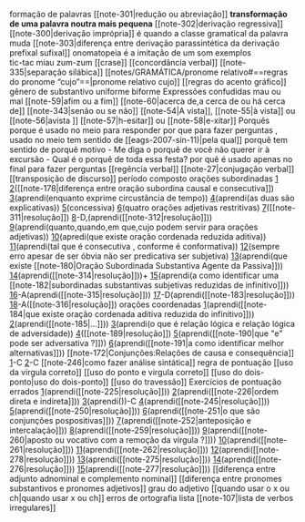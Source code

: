 
formação de palavras
	[[note-301|redução ou abreviação]]
		 **transformação de uma palavra noutra mais pequena**
	[[note-302|derivação regressiva]] 
	[[note-300|derivação imprópria]] 
		é quando a classe gramatical da palavra muda
	[[note-303|diferença entre derivação parassintética da derivação prefixal sufixal]]
	onomatopeia
		é a imitação de um som
		exemplos	
			tic-tac
			miau
			zum-zum
[[crase]]
[[concordância verbal]]
[[note-335|separação silábica]] 
[[notes/GRAMÁTICA/pronome relativo#==regras do pronome “cujo”==|pronome relativo cujo]]
[[regras do acento gráfico]]
gênero de substantivo 
	uniforme 
	biforme 
Expressões confudidas
	mau ou mal
	[[note-59|afim ou a fim]]
	[[note-60|acerca de,a cerca de ou há cerca de]]
	[[note-343|senão ou se não]]
	[[note-54|A vista]], [[note-55|à vista]] ou [[note-56|avista ]]
	[[note-57|h-esitar]] ou [[note-58|e-xitar]]
Porquês
	porque
		é usado no meio para responder
	por que
		 para fazer perguntas , usado no meio tem sentido de [[eags-2007-sin-11)|pela qual]]
	porquê 
		tem sentido de porquê motivo
		- Me diga o porquê de você não querer ir à excursão
		- Qual é o porquê de toda essa festa?
	por quê
		é usado apenas no final para fazer perguntas
[[regência verbal]] 
[[note-27|conjugação verbal]]
[[transposição de discurso]]
período composto
orações subordinadas
	[1](https://www.qconcursos.com/questoes-militares/questoes/5a688c99-16)
	[2](https://www.qconcursos.com/questoes-militares/questoes/5a5b4c12-16)([[note-178|diferença entre oração subordina causal e consecutiva]])
	[3](https://www.qconcursos.com/questoes-militares/questoes/085edc34-e4)(aprendi(enquanto exprime circustância de tempo))
	[4](https://www.qconcursos.com/questoes-militares/questoes/a69a6f20-6b)(aprendi(as duas são explicativas))
	[5](https://www.qconcursos.com/questoes-militares/questoes/a67861f3-6b)(concessiva)
	[6](https://www.qconcursos.com/questoes-militares/questoes/b1056e89-01)(quatro orações adjetivas restritivas)
	[7](https://www.qconcursos.com/questoes-militares/questoes/b0e0fa6d-01)([[note-311|resolução]])
	[8](https://www.qconcursos.com/questoes-militares/questoes/453799f1-49)-D,(aprendi([[note-312|resolução]]))
	[9](https://www.qconcursos.com/questoes-militares/questoes/0927a6c0-ed)(aprendi(quanto,quando,em que,cujo podem servir para orações adjetivas))
	[10](https://www.qconcursos.com/questoes-militares/questoes/0927a6c0-ed)(apredi(que existe oração cordenada reduzida aditiva))
	[11](https://www.qconcursos.com/questoes-militares/questoes/090b8ee4-ed)(aprendi(tal que é consecutiva , conforme é conformativa))
	[12](https://www.qconcursos.com/questoes-militares/questoes/08c42757-ed)(sempre erro apesar de ser óbvia não ser predicativa ser subjetiva)
	[13](https://www.qconcursos.com/questoes-militares/questoes/d60cadc3-4b)(aprendi(que existe [[note-180|Oração Subordinada Substantiva Agente da Passiva]]))
	[14](https://www.qconcursos.com/questoes-militares/questoes/74239dac-0d)(aprendi([[note-314|resolução]]))+
	[15](https://www.qconcursos.com/questoes-militares/questoes/74193e9f-0d)(aprendi(a como identificar uma [[note-182|subordinadas substantivas subjetivas reduzidas de infinitivo]]))
	[16](https://www.qconcursos.com/questoes-militares/questoes/669f5b84-86)-A(aprendi([[note-315|resolução]]))
	[17](https://www.qconcursos.com/questoes-militares/questoes/66878ff8-86)-D(aprendi([[note-183|resolução]]))
	[18](https://www.qconcursos.com/questoes-militares/questoes/8bd3824e-6b)-A([[note-316|resolução]])
orações coordenadas
	[1](https://www.qconcursos.com/questoes-militares/questoes/0924a4cf-ed)(aprendi([[note-184|que existe oração cordenada aditiva reduzida do infinitivo]]))
	[2](https://www.qconcursos.com/questoes-militares/questoes/7409d956-0d)(aprendi([[note-185|...]]))
	[3](https://www.qconcursos.com/questoes-militares/questoes/c6bcfb5b-59)(aprendi(o que é relação lógica e relação lógica de adversidade))
	[4](https://www.qconcursos.com/questoes-militares/questoes/74f99118-55)([[note-189|resolução]])
	[5](https://www.qconcursos.com/questoes-militares/questoes/588b6542-47)(aprendi([[note-190|que "e" pode ser adversativa ?]]))
	[6](https://www.qconcursos.com/questoes-militares/questoes/09c35f53-f5)(aprendi([[note-191|a como identificar melhor alternativas]]))
[[note-172|Conjunções:Relações de causa e consequência]]
	[1](https://www.qconcursos.com/questoes-militares/questoes/c6b94bdd-59)-C
	[2](https://www.qconcursos.com/questoes-militares/questoes/95270389-53)-C
[[note-246|como fazer análise sintática]]
regra de pontuação
	[[uso da virgula correto]]
	[[uso do ponto e virgula correto]]
	[[uso do dois-ponto|uso do dois-ponto]]
	[[uso do travessão]]
	Exercícios de pontuação errados
		[1](https://www.qconcursos.com/questoes-militares/questoes/0831864b-e4)(aprendi([[note-225|resolução]]))
		[2](https://www.qconcursos.com/questoes-militares/questoes/1fdcbbda-4d)(aprendi([[note-226|ordem direta e indireta]]))
		[3](https://www.qconcursos.com/questoes-militares/questoes/d61a26a6-4b)(aprendi())-C
		[4](https://www.qconcursos.com/questoes-militares/questoes/b0f8f7d6-01)(aprendi([[note-245|resolução]]))
		[5](https://www.qconcursos.com/questoes-militares/questoes/6678d50e-86)(aprendi([[note-250|resolução]]))
		[6](https://www.qconcursos.com/questoes-militares/questoes/985d8435-4e)(aprendi([[note-251|o que são conjunções pospositivas]]))
		[7](https://www.qconcursos.com/questoes-militares/questoes/78369960-bf)(aprendi([[note-252|anteposição e intercalação]]))
		[8](https://www.qconcursos.com/questoes-militares/questoes/c6ded851-59)(aprendi([[note-259|resolução]]))
		[9](https://www.qconcursos.com/questoes-militares/questoes/c6a86dd3-59)(aprendi([[note-260|aposto ou vocativo com a remoção da virgula ?]]))
		[10](https://www.qconcursos.com/questoes-militares/questoes/7541a1f5-55)(aprendi([[note-261|resolução]]))
		[11](https://www.qconcursos.com/questoes-militares/questoes/a50f9a5c-55)(aprendi([[note-262|resolução]]))
		[12](https://www.qconcursos.com/questoes-militares/questoes/ca4b6841-51)(aprendi([[note-278|resolução]]))
		[13](https://www.qconcursos.com/questoes-militares/questoes/d5bf62f4-49)(aprendi([[note-275|resolução]]))
		[14](https://www.qconcursos.com/questoes-militares/questoes/583fb65a-47)(aprendi([[note-276|resolução]]))
		[15](https://www.qconcursos.com/questoes-militares/questoes/18aeba7a-45)(aprendi([[note-277|resolução]]))
[[diferença entre adjunto adnominal e complemento nominal]]
[[diferença entre pronomes substantivos e pronomes adjetivos]]
grau do adjetivo
[[quando usar o x ou ch|quando usar x ou ch]]
erros de ortografia lista
	 [[note-107|lista de verbos irregulares]]



